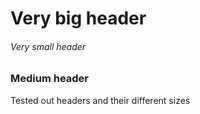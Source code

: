 # Very big header
###### Very small header
### Medium header
Tested out headers and their different sizes
